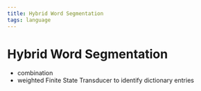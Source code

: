 ```yaml
---
title: Hybrid Word Segmentation
tags: language
---
```


# Hybrid Word Segmentation
- combination
- weighted Finite State Transducer to identify dictionary entries
















